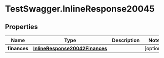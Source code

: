 # TestSwagger.InlineResponse20045

## Properties

Name | Type | Description | Notes
------------ | ------------- | ------------- | -------------
**finances** | [**InlineResponse20042Finances**](InlineResponse20042Finances.md) |  | [optional] 


